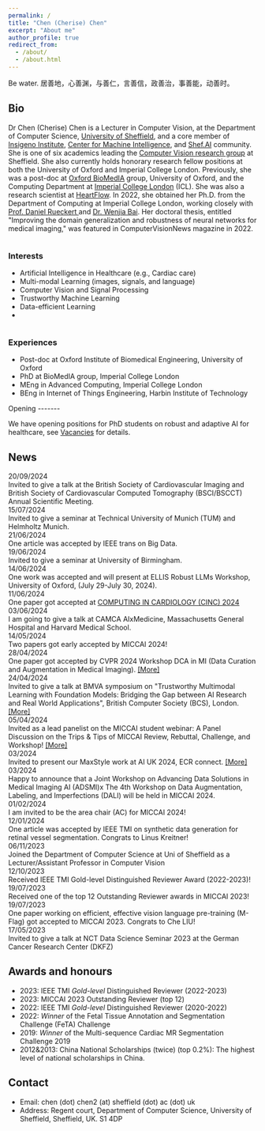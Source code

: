 ```yaml
---
permalink: /
title: "Chen (Cherise) Chen"
excerpt: "About me"
author_profile: true
redirect_from: 
  - /about/
  - /about.html
---
```

<div class="motto-section">
 <p class="motto">
  Be water. 居善地，心善渊，与善仁，言善信，政善治，事善能，动善时。
 </p>
</div>

Bio
---

Dr Chen (Cherise) Chen is a Lecturer in Computer Vision, at the Department of Computer Science, [University of Sheffield](https://www.sheffield.ac.uk/), and a core member of [Insigeno Institute](https://www.sheffield.ac.uk/insigneo), [Center for Machine Intelligence](https://www.sheffield.ac.uk/machine-intelligence), and [Shef.AI](https://shef-ai.github.io/) community. She is one of six academics leading the [Computer Vision research group](https://www.sheffield.ac.uk/dcs/research/groups/computer-vision) at Sheffield. She also currently holds honorary research fellow positions at both the University of Oxford and Imperial College London. Previously, she was a post-doc at [Oxford BioMedIA](https://eng.ox.ac.uk/biomedical-image-analysis/#ourresearch) group, University of Oxford, and the Computing Department at [Imperial College London](https://www.imperial.ac.uk/) (ICL). She was also a research scientist at [HeartFlow](https://www.heartflow.com/). In 2022, she obtained her Ph.D. from the Department of Computing at Imperial College London, working closely with [Prof. Daniel Rueckert ](https://www.imperial.ac.uk/people/d.rueckert)and [Dr. Wenjia Bai](https://www.imperial.ac.uk/people/w.bai). Her doctoral thesis, entitled "Improving the domain generalization and robustness of neural networks for medical imaging," was featured in ComputerVisionNews magazine in 2022.
<div class="row">
<div class="column">
    <h3>Interests</h3>
    <ul>
      <li>Artificial Intelligence in Healthcare (e.g., Cardiac care)</li>
      <li>Multi-modal Learning (images, signals, and language)</li>
      <li>Computer Vision and Signal Processing</li>
      <li>Trustworthy Machine Learning</li>
      <li>Data-efficient Learning</li>
      <li></li>
    </ul>
  </div>
  <div class="column">
    <h3>Experiences</h3>
    <ul>
      <li>Post-doc at Oxford Institute of Biomedical Engineering, University of Oxford</li>
      <li>PhD at BioMedIA group, Imperial College London</li>
      <li>MEng in Advanced Computing, Imperial College London</li>
      <li>BEng in Internet of Things Engineering, Harbin Institute of Technology</li>
    </ul>
  </div>
  </div>

<h>
</h>
Opening
-------

We have opening positions for PhD students on robust and adaptive AI for healthcare, see [Vacancies](https://cherise215.github.io/vacancies/) for details.

News
----

<div class="news-container">
<div class="news-item">
  <div class="date">20/09/2024</div>
    <div class="p">
     Invited to give a talk at the British Society of Cardiovascular Imaging and British Society of Cardiovascular Computed Tomography (BSCI/BSCCT) Annual Scientific Meeting.
    </div>
  </div>
<div class="news-item">
  <div class="date">15/07/2024</div>
    <div class="p">
     Invited to give a seminar at Technical University of Munich (TUM) and Helmholtz Munich.
    </div>
  </div>
<div class="news-item">
  <div class="date">21/06/2024</div>
    <div class="p">
     One article was accepted by IEEE trans on Big Data.
    </div>
  </div>

<div class="news-item">
  <div class="date">19/06/2024</div>
    <div class="p">
     Invited to give a seminar at University of Birmingham.
    </div>
  </div>
  <div class="news-item">
  <div class="date">14/06/2024</div>
    <div class="p">
    One work was accepted and will present at ELLIS Robust LLMs Workshop, University of Oxford, (July 29-July 30, 2024). <a href="https://sites.google.com/view/robustml2024/home?authuser=0"></a> 
    </div>
  </div>
  <div class="news-item">
   <div class="date">11/06/2024</div>
    <div class="p">
    One paper got accepted at <a href="https://cinc.org/">COMPUTING IN CARDIOLOGY (CINC) 2024</a> 
    </div>
  </div>
<div class="news-item">
  <div class="date">03/06/2024</div>
    <div class="p">
     I am going to give a talk at CAMCA AIxMedicine, Massachusetts General Hospital and Harvard Medical School.
    </div>
  </div>
<div class="news-item">
  <div class="date">14/05/2024</div>
    <div class="p">
     Two papers got early accepted by MICCAI 2024!  
    </div>
  </div>

<div class="news-item">
  <div class="date">28/04/2024</div>
    <div class="p">
     One paper got accepted by CVPR 2024 Workshop DCA in MI (Data Curation and Augmentation in Medical Imaging). 
      <a href="https://dca-in-mi.github.io/">[More]</a>
    </div>
  </div>
<div class="news-item">
  <div class="date">24/04/2024</div>
    <div class="p">
     Invited to give a talk at BMVA symposium on "Trustworthy Multimodal Learning with Foundation Models: Bridging the Gap between AI Research and Real World Applications", British Computer Society (BCS), London. 
      <a href="https://www.bmva.org/meetings/24-04-24-Multimodal%20Learning.html">[More]</a>
    </div>
  </div>
  
<div class="news-item">
  <div class="date">05/04/2024</div>
    <div class="p">
     Invited as a lead panelist on the MICCAI student webinar: A Panel Discussion on the Trips & Tips of MICCAI Review, Rebuttal, Challenge, and Workshop! 
     <a href="https://youtube.com/playlist?list=PLc4GZu166CDWP3Al45qWGEYHsjDk3CJDq">[More] </a>
    </div>

</div>
<div class="news-item">
  <div class="date">03/2024</div>
    <div class="p">
     Invited to present our MaxStyle work at AI UK 2024, ECR connect.
      <a href="https://ai-uk.turing.ac.uk/">[More] </a>
    </div>
  </div>
<div class="news-item">
  <div class="date">03/2024</div>
    <div class="p">
     Happy to announce that a Joint Workshop on Advancing Data Solutions in Medical Imaging AI (ADSMI)x The 4th Workshop on Data Augmentation, Labeling, and Imperfections (DALI) will be held in MICCAI 2024.
    </div>
  </div>

<div class="news-item">
  <div class="date">01/02/2024</div>
    <div class="p">
     I am invited to be the area chair (AC) for MICCAI 2024!
    </div>
  </div>
  <div class="news-item">
  <div class="date">12/01/2024</div>
    <div class="p">
    One article was accepted by IEEE TMI on synthetic data generation for retinal vessel segmentation. Congrats to Linus Kreitner!
    </div>
  </div>
  <div class="news-item">
  <div class="date"> 06/11/2023</div>
   Joined the Department of Computer Science at Uni of Sheffield as a Lecturer/Assistant Professor in Computer Vision
  </div>
  <div class="news-item">
  <div class="date"> 12/10/2023</div>
   Received IEEE TMI Gold-level Distinguished Reviewer Award (2022-2023)!
  </div>
  <!-- More news items -->
  <div class="news-item">
  <div class="date"> 19/07/2023</div>
  Received one of the top 12 Outstanding Reviewer awards in MICCAI 2023!
  </div>
  <div class="news-item">
  <div class="date"> 19/07/2023</div>
    One paper working on efficient, effective vision language pre-training (M-Flag) got accepted to MICCAI 2023. Congrats to Che LIU!
  </div>
  <div class="news-item">
   <div class="date">17/05/2023</div>
     Invited to give a talk at NCT Data Science Seminar 2023 at the German Cancer Research Center (DKFZ)
  </div>
</div>


Awards and honours
------------------

- 2023: IEEE TMI *Gold-level* Distinguished Reviewer (2022-2023)
- 2023: MICCAI 2023 Outstanding Reviewer (top 12)
- 2022: IEEE TMI *Gold-level* Distinguished Reviewer (2020-2022)
- 2022: *Winner* of the Fetal Tissue Annotation and Segmentation Challenge (FeTA) Challenge
- 2019: *Winner* of the Multi-sequence Cardiac MR Segmentation Challenge 2019
- 2012&2013: China National Scholarships (twice) (top 0.2%): The highest level of national scholarships in China.

Contact
-------

- Email: chen (dot) chen2 (at) sheffield (dot) ac (dot) uk
- Address: Regent court, Department of Computer Science, University of Sheffield, Sheffield, UK. S1 4DP
